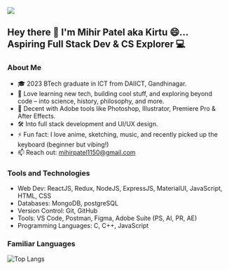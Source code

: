 ![](https://user-images.githubusercontent.com/74038190/240304586-d48893bd-0757-481c-8d7e-ba3e163feae7.png)

## Hey there 👋 I'm Mihir Patel aka Kirtu 😄... Aspiring Full Stack Dev & CS Explorer 💻

### About Me

- 🎓 2023 BTech graduate in ICT from DAIICT, Gandhinagar.
- 🧠 Love learning new tech, building cool stuff, and exploring beyond code – into science, history, philosophy, and more.
- 🎨 Decent with Adobe tools like Photoshop, Illustrator, Premiere Pro & After Effects.
- 🛠️ Into full stack development and UI/UX design.
- ⚡ Fun fact: I love anime, sketching, music, and recently picked up the keyboard (beginner but vibing!)
- 📫 Reach out: mihirpatel1150@gmail.com

### Tools and Technologies

- Web Dev: ReactJS, Redux, NodeJS, ExpressJS, MaterialUI, JavaScript, HTML, CSS
- Databases: MongoDB, postgreSQL
- Version Control: Git, GitHub
- Tools: VS Code, Postman, Figma, Adobe Suite (PS, AI, PR, AE)
- Programming Languages: C, C++, JavaScript

### Familiar Languages

![Top Langs](https://github-readme-stats.vercel.app/api/top-langs/?username=MihirPatel20&layout=compact&theme=dark)

